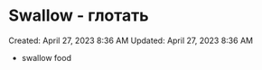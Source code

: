 # Swallow - глотать

Created: April 27, 2023 8:36 AM
Updated: April 27, 2023 8:36 AM

- swallow food